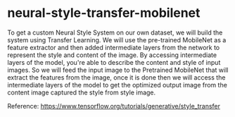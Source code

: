 # neural-style-transfer-mobilenet

To get a custom Neural Style System on our own dataset, we will build the system using Transfer Learning.
We will use the pre-trained MobileNet as a feature extractor and then added intermediate layers from the network to represent the style and content of the image. By accessing intermediate layers of the model, you're able to describe the content and style of input images. So we will feed the input image to the Pretrained MobileNet that will extract the features from the image, once it is done then we will access the intermediate layers of the model to get the optimized output image from the content image captured the style from style image.

Reference:
https://www.tensorflow.org/tutorials/generative/style_transfer
